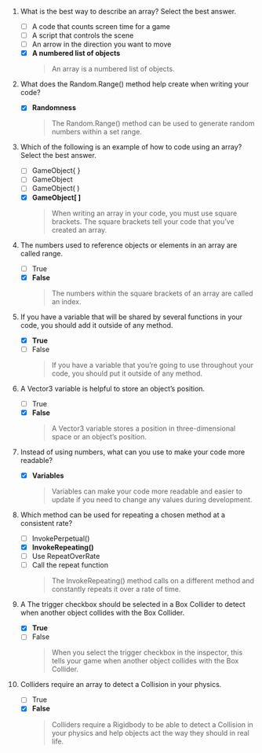 1. What is the best way to describe an array? Select the best answer.

   - [ ] A code that counts screen time for a game
   - [ ] A script that controls the scene
   - [ ] An arrow in the direction you want to move
   - [x] **A numbered list of objects**
     > An array is a numbered list of objects.

2. What does the Random.Range() method help create when writing your code?

   - [x] **Randomness**
     > The Random.Range() method can be used to generate random numbers within a set range.

3. Which of the following is an example of how to code using an array? Select the best answer.

   - [ ] GameObject{ }
   - [ ] GameObject
   - [ ] GameObject( )
   - [x] **GameObject[ ]**
     > When writing an array in your code, you must use square brackets. The square brackets tell your code that you’ve created an array.

4. The numbers used to reference objects or elements in an array are called range.

   - [ ] True
   - [x] **False**
     > The numbers within the square brackets of an array are called an index.

5. If you have a variable that will be shared by several functions in your code, you should add it outside of any method.

   - [x] **True**
   - [ ] False
     > If you have a variable that you’re going to use throughout your code, you should put it outside of any method.

6. A Vector3 variable is helpful to store an object’s position.

   - [ ] True
   - [x] **False**
     > A Vector3 variable stores a position in three-dimensional space or an object’s position.

7. Instead of using numbers, what can you use to make your code more readable?

   - [x] **Variables**
     > Variables can make your code more readable and easier to update if you need to change any values during development.

8. Which method can be used for repeating a chosen method at a consistent rate?

   - [ ] InvokePerpetual()
   - [x] **InvokeRepeating()**
   - [ ] Use RepeatOverRate
   - [ ] Call the repeat function
     > The InvokeRepeating() method calls on a different method and constantly repeats it over a rate of time.

9. A The trigger checkbox should be selected in a Box Collider to detect when another object collides with the Box Collider.

   - [x] **True**
   - [ ] False
     > When you select the trigger checkbox in the inspector, this tells your game when another object collides with the Box Collider.

10. Colliders require an array to detect a Collision in your physics.

    - [ ] True
    - [x] **False**
      > Colliders require a Rigidbody to be able to detect a Collision in your physics and help objects act the way they should in real life.
